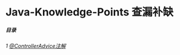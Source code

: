 # Java-Knowledge-Points 查漏补缺

##### 目录

###### 1 [@ControllerAdvice注解](https://github.com/nicle812386413/My-Knowledge-Points/blob/master/%40ControllerAdvice%E6%B3%A8%E8%A7%A3.md)

